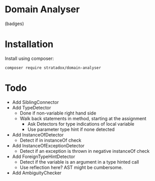 # Domain Analyser

(badges)

# Installation

Install using composer:

`composer require stratadox/domain-analyser`

# Todo

- Add SiblingConnector
- Add TypeDetector
    - Done if non-variable right hand side
    - Walk back statements in method, starting at the assignment
        - Ask Detectors for type indications of local variable
        - Use parameter type hint if none detected
- Add InstanceOfDetector
    - Detect if in instanceOf check
- Add InstanceOfExceptionDetector
    - Detect if an exception is thrown in negative instanceOf check
- Add ForeignTypeHintDetector
    - Detect if the variable is an argument in a type hinted call
    - Use reflection here? AST might be cumbersome.
- Add AmbiguityChecker
